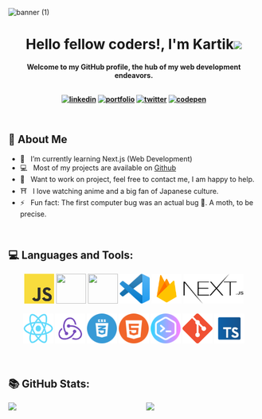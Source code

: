 ![banner (1)](https://user-images.githubusercontent.com/53307443/123813124-45494300-d912-11eb-80e2-f07d8339ac9c.png)
<!-- <img src="https://media.giphy.com/media/hvRJCLFzcasrR4ia7z/giphy.gif" width="28"> -->
<h1 align="center">Hello fellow coders!, I'm Kartik<img src="https://media.giphy.com/media/J60klcdfVdpryi1u78/giphy.gif" width="48"></h4></h1>

<h4 align="center">Welcome to my GitHub profile, the hub of my web development endeavors. 
<br/>
<br/>
<div align="center">

[<img alt="linkedin" src="https://img.shields.io/badge/linkedin-%230077B5.svg?&style=for-the-badge&logo=linkedin&logoColor=white">](https://www.linkedin.com/in/kartikth40/)
[<img alt="portfolio" src="https://img.shields.io/badge/Portfolio-%23000000.svg?&style=for-the-badge">](https://kartik-thakur.tech/)
[<img alt="twitter" src="https://img.shields.io/badge/Twitter-1DA1F2?style=for-the-badge&logo=twitter&logoColor=white"/>](https://twitter.com/Kartikth40)
[<img alt="codepen" src="https://img.shields.io/badge/Codepen-000000?style=for-the-badge&logo=codepen&logoColor=white"/>](https://codepen.io/kartikth40)
  
</div> 
<br/>

## 🧐 About Me
- 🌱 &nbsp;  I’m currently learning Next.js (Web Development) 
- 💻 &nbsp;  Most of my projects are available on [Github](https://github.com/kartikth40?tab=repositories) 
- 💬 &nbsp;  Want to work on project, feel free to contact me, I am happy to help.
- ⛩️ &nbsp;  I love watching anime and a big fan of Japanese culture.
- ⚡ &nbsp;  Fun fact: The first computer bug was an actual bug 🐛. A moth, to be precise.
<br/>



## 💻 Languages and Tools:

<div align="center">

<img src="https://github.com/kartikth40/kartikth40/blob/main/logo/JS.png?raw=true" height="60" width="60">
<img src="https://cdn.iconscout.com/icon/free/png-512/node-js-1174925.png" height="60" width="60">
<img src="https://img.icons8.com/color/452/mongodb.png" height="60" width="60">
<img src="https://github.com/kartikth40/kartikth40/blob/main/logo/vs.png?raw=true" height="60" width="60">
<img src="https://github.com/kartikth40/kartikth40/blob/main/logo/firebase.png?raw=true" height="60" width="60">
<img src="https://github.com/kartikth40/kartikth40/blob/main/logo/next-js.png?raw=true" height="60" width="120">

<br />
<br />

<img src="https://github.com/kartikth40/kartikth40/blob/main/logo/react.png?raw=true" height="60" width="60">
<img src="https://github.com/kartikth40/kartikth40/blob/main/logo/redux.png?raw=true" height="60" width="60">
<img src="https://github.com/kartikth40/kartikth40/blob/main/logo/css.png?raw=true" height="60" width="60">
<img src="https://github.com/kartikth40/kartikth40/blob/main/logo/html.png?raw=true" height="60" width="60">
<img src="https://github.com/kartikth40/kartikth40/blob/main/logo/terminal.png?raw=true" height="60" width="60">
<img src="https://github.com/kartikth40/kartikth40/blob/main/logo/git.png?raw=true" height="60" width="60">
<img src="https://github.com/kartikth40/kartikth40/blob/main/logo/typescript.png?raw=true" height="60" width="60">


</div>
<br />
<br />

## 📚 GitHub Stats:


<img  src="https://github-readme-stats.vercel.app/api?username=kartikth40&show_icons=true&hide_border=true&theme=tokyonight" width="45%" align="right" >

<img  src="https://github-readme-streak-stats.herokuapp.com/?user=kartikth40&hide_border=true&theme=tokyonight" width="45%" >
<br />

<!-- <img src="https://activity-graph.herokuapp.com/graph?username=kartikth40&bg_color=1F222E&color=F8D866&line=F85D7F&point=FFFFFF&hide_border=false" /> -->


